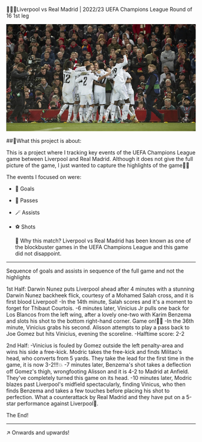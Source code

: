 👨🏽‍💻Liverpool vs Real Madrid | 2022/23 UEFA Champions League Round of 16 1st leg

![image_alt](https://github.com/Siphe247/Liverpool-vs-Real-Madrid-UCL-2022-23/blob/1c5b06cc98cdba05ca2679f444335a25b0651add/Liverpool%20v%20Real%20Madrid%202-5%20UCL%202022%3A23.jpg)

##📌What this project is about:

This is a project where I tracking key events of the UEFA Champions League game between Liverpool and Real Madrid. 
Although it does not give the full picture of the game, I just wanted to capture the highlights of the game🤏🏾

The events I focused on were:
- 🎯 Goals
- 🦶 Passes
- 🪄 Assists
- ⚽️ Shots

  🤔 Why this match?
  Liverpool vs Real Madrid has been known as one of the blockbuster games in the UEFA Champions League and this game did not disappoint.

---

Sequence of goals and assists in sequence of the full game and not the highlights

1st Half:
Darwin Nunez puts Liverpool ahead after 4 minutes with a stunning Darwin Nunez backheek flick, courtesy of a Mohamed Salah cross, and it is first blood Liverpool!
-In the 14th minute, Salah scores and it's a moment to forget for Thibaut Courtois.
-6 minutes later, Vinicius Jr pulls one back for Los Blancos from the left wing, after a lovely one-two with Karim Benzema and slots his shot to the bottom right-hand corner. Game on!🏃‍♂️
-In the 36th minute, Vinicius grabs his second. Alisson attempts to play a pass back to Joe Gomez but hits Vinicius, evening the scoreline.
-Halftime score: 2-2

2nd Half:
-Vinicius is fouled by Gomez outside the left penalty-area and wins his side a free-kick. Modric takes the free-kick and finds Militao's head, who converts from 5 yards. 
They take the lead for the first time in the game, it is now 3-2!!!💥
-7 minutes later, Benzema's shot takes a deflection off Gomez's thigh, wrongfooting Alisson and it is 4-2 to Madrid at Anfield. They've completely turned this game on its head.
-10 minutes later, Modric blazes past Liverpool's midfield spectacularly, finding Vinicus, who then finds Benzema and takes a few touches before placing his shot to perfection. What a counterattack by Real Madrid and they have put on a 5-star performance against Liverpool🌟.

The End!

---
↗️ Onwards and upwards!
